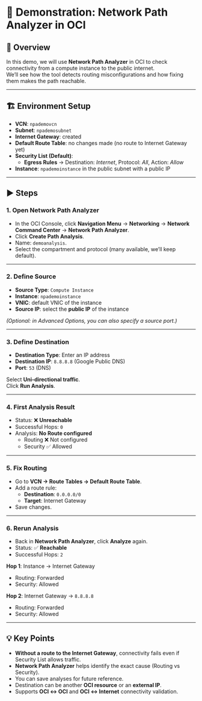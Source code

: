 # 🚦 Demonstration: Network Path Analyzer in OCI

## 📌 Overview
In this demo, we will use **Network Path Analyzer** in OCI to check connectivity from a compute instance to the public internet.  
We’ll see how the tool detects routing misconfigurations and how fixing them makes the path reachable.

---

## 🏗️ Environment Setup
- **VCN**: `npademovcn`  
- **Subnet**: `npademosubnet`  
- **Internet Gateway**: created  
- **Default Route Table**: no changes made (no route to Internet Gateway yet)  
- **Security List (Default)**:  
  - **Egress Rules** → Destination: *Internet*, Protocol: *All*, Action: *Allow*  
- **Instance**: `npademoinstance` in the public subnet with a public IP  

---

## ▶️ Steps

### 1. Open Network Path Analyzer
- In the OCI Console, click **Navigation Menu** → **Networking** → **Network Command Center** → **Network Path Analyzer**.  
- Click **Create Path Analysis**.  
- Name: `demoanalysis`.  
- Select the compartment and protocol (many available, we’ll keep default).

---

### 2. Define Source
- **Source Type**: `Compute Instance`  
- **Instance**: `npademoinstance`  
- **VNIC**: default VNIC of the instance  
- **Source IP**: select the **public IP** of the instance  

*(Optional: in Advanced Options, you can also specify a source port.)*

---

### 3. Define Destination
- **Destination Type**: Enter an IP address  
- **Destination IP**: `8.8.8.8` (Google Public DNS)  
- **Port**: `53` (DNS)  

Select **Uni-directional traffic**.  
Click **Run Analysis**.  

---

### 4. First Analysis Result
- Status: ❌ **Unreachable**  
- Successful Hops: `0`  
- Analysis: **No Route configured**  
  - Routing ❌ Not configured  
  - Security ✅ Allowed  

---

### 5. Fix Routing
- Go to **VCN → Route Tables → Default Route Table**.  
- Add a route rule:  
  - **Destination**: `0.0.0.0/0`  
  - **Target**: Internet Gateway  
- Save changes.

---

### 6. Rerun Analysis
- Back in **Network Path Analyzer**, click **Analyze** again.  
- Status: ✅ **Reachable**  
- Successful Hops: `2`  

**Hop 1**: Instance → Internet Gateway  
- Routing: Forwarded  
- Security: Allowed  

**Hop 2**: Internet Gateway → `8.8.8.8`  
- Routing: Forwarded  
- Security: Allowed  

---

## 💡 Key Points
- **Without a route to the Internet Gateway**, connectivity fails even if Security List allows traffic.  
- **Network Path Analyzer** helps identify the exact cause (Routing vs Security).  
- You can save analyses for future reference.  
- Destination can be another **OCI resource** or an **external IP**.  
- Supports **OCI ↔ OCI** and **OCI ↔ Internet** connectivity validation.  

